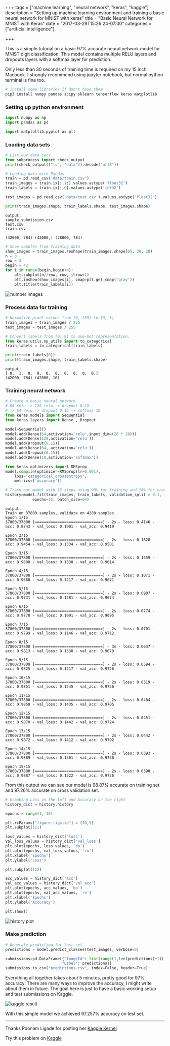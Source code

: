 +++
tags = ["machine learning", "neural network", "keras", "kaggle"]
description =  "Setting up machine learning environment and training a basic neural network for MNIST with keras"
title = "Basic Neural Network for MNIST with Keras"
date = "2017-03-29T15:26:24-07:00"
categories = ["artificial intelligence"]

+++

This is a simple tutorial on a basic 97% accurate neural network model for MNIST digit classification. This model contains multiple RELU layers and dropouts layers with a softmax layer for prediction.
<!--more-->

Only less than 30 seconds of training time is required on my 15 inch Macbook. I strongly recommend using jupyter notebook, but normal python terminal is fine too.

``` bash
# install some libraries if don't have them
pip3 install numpy pandas scipy sklearn tensorflow keras matplotlib
```

### Setting up python environment
```python
import numpy as np
import pandas as pd

import matplotlib.pyplot as plt
```

### Loading data sets


```python
# List our data sets
from subprocess import check_output
print(check_output(["ls", "data"]).decode("utf8"))

# Loading data with Pandas
train = pd.read_csv('data/train.csv')
train_images = train.ix[:,1:].values.astype('float32')
train_labels = train.ix[:,0].values.astype('int32')

test_images = pd.read_csv('data/test.csv').values.astype('float32')

print(train_images.shape, train_labels.shape, test_images.shape)
```


    output:
    sample_submission.csv
    test.csv
    train.csv

    (42000, 784) (42000,) (28000, 784)



```python
# Show samples from training data
show_images = train_images.reshape(train_images.shape[0], 28, 28)
n = 3
row = 3
begin = 42
for i in range(begin,begin+n):
    plt.subplot(n//row, row, i%row+1)
    plt.imshow(show_images[i], cmap=plt.get_cmap('gray'))
    plt.title(train_labels[i])
```


![number images](mnist-output_3_0.png)


### Process data for training


```python
# Normalize pixel values from [0, 255] to [0, 1]
train_images = train_images / 255
test_images = test_images / 255

# Convert labels from [0, 9] to one-hot representation.
from keras.utils.np_utils import to_categorical
train_labels = to_categorical(train_labels)

print(train_labels[0])
print(train_images.shape, train_labels.shape)
```

    output:
    [ 0.  1.  0.  0.  0.  0.  0.  0.  0.  0.]
    (42000, 784) (42000, 10)


### Training neural network


```python
# Create a basic neural network
# 64 relu -> 128 relu -> dropout 0.15
# -> 64 relu -> dropout 0.15 -> softmax 10
from keras.models import Sequential
from keras.layers import Dense , Dropout

model=Sequential()
model.add(Dense(64,activation='relu',input_dim=(28 * 28)))
model.add(Dense(128,activation='relu'))
model.add(Dropout(0.15))
model.add(Dense(64, activation='relu'))
model.add(Dropout(0.15))
model.add(Dense(10,activation='softmax'))

from keras.optimizers import RMSprop
model.compile(optimizer=RMSprop(lr=0.001),
    loss='categorical_crossentropy',
    metrics=['accuracy'])
```


```python
# Train our model with 15 steps using 90% for training and 10% for cross validation
history=model.fit(train_images, train_labels, validation_split = 0.1,
            epochs=15, batch_size=64)
```

    output:
    Train on 37800 samples, validate on 4200 samples
    Epoch 1/15
    37800/37800 [==============================] - 2s - loss: 0.4146 - acc: 0.8743 - val_loss: 0.1901 - val_acc: 0.9419

    Epoch 2/15
    37800/37800 [==============================] - 2s - loss: 0.1828 - acc: 0.9454 - val_loss: 0.1334 - val_acc: 0.9581

    Epoch 3/15
    37800/37800 [==============================] - 2s - loss: 0.1359 - acc: 0.9608 - val_loss: 0.1330 - val_acc: 0.9614

    Epoch 4/15
    37800/37800 [==============================] - 2s - loss: 0.1071 - acc: 0.9680 - val_loss: 0.1217 - val_acc: 0.9671

    Epoch 5/15
    37800/37800 [==============================] - 2s - loss: 0.0907 - acc: 0.9731 - val_loss: 0.1281 - val_acc: 0.9674

    Epoch 6/15
    37800/37800 [==============================] - 2s - loss: 0.0774 - acc: 0.9770 - val_loss: 0.1091 - val_acc: 0.9695

    Epoch 7/15
    37800/37800 [==============================] - 2s - loss: 0.0701 - acc: 0.9799 - val_loss: 0.1146 - val_acc: 0.9712

    Epoch 8/15
    37800/37800 [==============================] - 3s - loss: 0.0637 - acc: 0.9813 - val_loss: 0.1338 - val_acc: 0.9679

    Epoch 9/15
    37800/37800 [==============================] - 2s - loss: 0.0594 - acc: 0.9825 - val_loss: 0.1217 - val_acc: 0.9726

    Epoch 10/15
    37800/37800 [==============================] - 2s - loss: 0.0519 - acc: 0.9851 - val_loss: 0.1245 - val_acc: 0.9736

    Epoch 11/15
    37800/37800 [==============================] - 2s - loss: 0.0484 - acc: 0.9858 - val_loss: 0.1435 - val_acc: 0.9705

    Epoch 12/15
    37800/37800 [==============================] - 2s - loss: 0.0451 - acc: 0.9870 - val_loss: 0.1442 - val_acc: 0.9724

    Epoch 13/15
    37800/37800 [==============================] - 2s - loss: 0.0442 - acc: 0.9872 - val_loss: 0.1412 - val_acc: 0.9702

    Epoch 14/15
    37800/37800 [==============================] - 2s - loss: 0.0393 - acc: 0.9889 - val_loss: 0.1361 - val_acc: 0.9738

    Epoch 15/15
    37800/37800 [==============================] - 2s - loss: 0.0398 - acc: 0.9887 - val_loss: 0.1522 - val_acc: 0.9726


From this output we can see our model is 98.87% accurate on training set and 97.26% accurate on cross validation set.

```python
# Graphing Loss on the left and Accuracy on the right
history_dict = history.history

epochs = range(1, 16)

plt.rcParams["figure.figsize"] = [10,5]
plt.subplot(121)

loss_values = history_dict['loss']
val_loss_values = history_dict['val_loss']
plt.plot(epochs, loss_values, 'bo')
plt.plot(epochs, val_loss_values, 'ro')
plt.xlabel('Epochs')
plt.ylabel('Loss')

plt.subplot(122)

acc_values = history_dict['acc']
val_acc_values = history_dict['val_acc']
plt.plot(epochs, acc_values, 'bo')
plt.plot(epochs, val_acc_values, 'ro')
plt.xlabel('Epochs')
plt.ylabel('Accuracy')

plt.show()
```


![history plot](mnist-output_9_0.png)


### Make prediction


```python
# Generate prediction for test set
predictions = model.predict_classes(test_images, verbose=0)

submissions=pd.DataFrame({"ImageId": list(range(1,len(predictions)+1)),
                         "Label": predictions})
submissions.to_csv("predictions.csv", index=False, header=True)
```

Everything all together takes about 5 minutes, pretty good for 97% accuracy. There are many ways to improve the accuracy, I might write about them in future. The goal here is just to have a basic working setup and test submissions on Kaggle.

![kaggle result](mnist-kaggle.png)

With this simple model we achieved 97.257% accuracy on test set.

***

Thanks Poonam Ligade for posting her [Kaggle Kernel](https://www.kaggle.com/poonaml/digit-recognizer/deep-neural-network-keras-way)

Try this problem on [Kaggle](https://www.kaggle.com/c/digit-recognizer)
